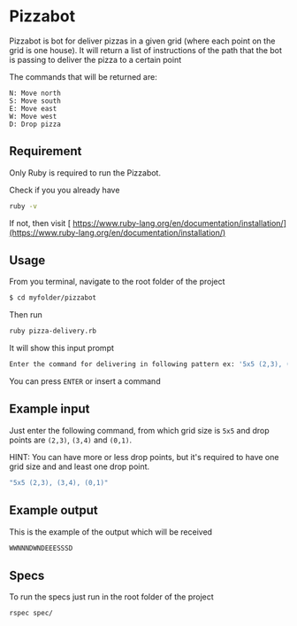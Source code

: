 # Pizzabot

Pizzabot is bot for deliver pizzas in a given grid (where each point on the grid is one house). It will return a list of instructions of the path that the bot is passing to deliver the pizza to a certain point

The commands that will be returned are:

``` 
N: Move north 
S: Move south 
E: Move east 
W: Move west 
D: Drop pizza
```

## Requirement

Only Ruby is required to run the Pizzabot.

Check if you you already have
```bash
ruby -v
```
If not, then visit [
 https://www.ruby-lang.org/en/documentation/installation/](https://www.ruby-lang.org/en/documentation/installation/)

## Usage
From you terminal, navigate to the root folder of the project
```bash
$ cd myfolder/pizzabot
```
Then run 
```bash
ruby pizza-delivery.rb
```

It will show this input prompt
```bash
Enter the command for delivering in following pattern ex: '5x5 (2,3), (3,4), (0,1)' or press ENTER to run the default one
```
You can press `ENTER` or insert a command

## Example input
Just enter the following command, from which grid size is `5x5` and drop points are `(2,3)`, `(3,4)` and `(0,1)`. 

HINT: You can have more or less drop points, but it's required to have one grid size and and least one drop point.
```bash
"5x5 (2,3), (3,4), (0,1)"
```
## Example output
This is the example of the output which will be received
```bash
WWNNNDWNDEEESSSD
```

## Specs
To run the specs just run in the root folder of the project
```bash
rspec spec/
```

